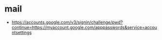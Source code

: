 # mail

- https://accounts.google.com/v3/signin/challenge/pwd?continue=https://myaccount.google.com/apppasswords&service=accountsettings